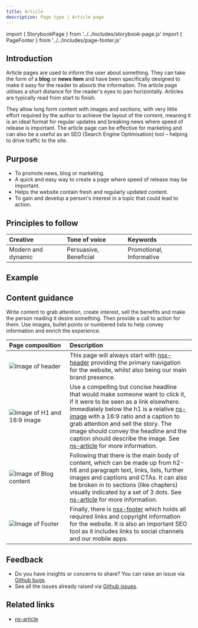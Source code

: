 ```yaml
---
title: Article
description: Page type | Article page
---
```


import { StorybookPage } from '../../includes/storybook-page.js'
import { PageFooter } from '../../includes/page-footer.js'

## Introduction

Article pages are used to inform the user about something. They can take the form of a **blog** or **news item** and have been specifically designed to make it easy for the reader to absorb the information. The article page utilises a short distance for the reader's eyes to pan horizontally. Articles are typically read from start to finish.

They allow long form content with images and sections, with very little effort required by the author to achieve the layout of the content, meaning it is an ideal format for regular updates and breaking news where speed of release is important. The article page  can be effective for marketing and can also be a useful as an SEO (Search Engine Optimisation) tool – helping to drive traffic to the site.

## Purpose

* To promote news, blog or marketing.
* A quick and easy way to create a page where speed of release may be important.
* Helps the website contain fresh and regularly updated content.
* To gain and develop a person's interest in a topic that could lead to action.

## Principles to follow

| Creative | Tone of voice | Keywords |
| :--- | :--- | :--- |
| Modern and dynamic | Persuasive, Beneficial | Promotional, Informative |

## Example

<StorybookPage story="examples-page-types--article"></StorybookPage>

## Content guidance

Write content to grab attention, create interest, sell the benefits and make the person reading it desire something. Then provide a call to action for them. Use images, bullet points or numbered lists to help convey information and enrich the experience.

| Page&nbsp;composition | Description |
| :--- | :--- |
| ![Image of header](https://user-images.githubusercontent.com/78355810/121555708-250d1f00-ca0b-11eb-86b9-df4a65ccfb60.png) | This page will always start with [nsx-header](/components/nsx-header.md) providing the primary navigation for the website, whilst also being our main brand presence. |
| ![Image of H1 and 16:9 image](https://user-images.githubusercontent.com/78355810/123983883-1f787880-d9bc-11eb-8f6a-ad877d1bf1c3.png) | Use a compelling but concise headline that would make someone want to click it, if it were to be seen as a link elsewhere. Immediately below the h1 is a relative [ns-image](/components/ns-image.md) with a 16:9 ratio and a caption to grab attention and sell the story. The image should convey the headline and the caption should describe the image. See [ns-article](components/ns-article.md) for more information. |
| ![Image of Blog content](https://user-images.githubusercontent.com/78355810/123984000-34550c00-d9bc-11eb-9b28-c740b56a75b9.png) | Following that there is the main body of content, which can be made up from h2-h6 and paragraph text, links, lists, further images and captions and CTAs. It can also be broken in to sections (like chapters) visually indicated by a set of 3 dots. See [ns-article](components/ns-article.md) for more information. |
| ![Image of Footer](https://user-images.githubusercontent.com/78355810/121567323-57704980-ca16-11eb-9951-598055b9808c.png) | Finally, there is [nsx-footer](/components/nsx-footer.md) which holds all required links and copyright information for the website. It is also an important SEO tool as it includes links to social channels and our mobile apps. |

## Feedback

* Do you have insights or concerns to share? You can raise an issue via [Github bugs](https://github.com/ConnectedHomes/nucleus/issues/new?assignees=&labels=Bug&template=a--bug-report.md&title=[bug]%20[page-type-article]).
* See all the issues already raised via [Github issues](https://github.com/connectedHomes/nucleus/issues?utf8=%E2%9C%93&q=is%3Aopen+is%3Aissue+label%3ABug+[page-type-article]).

<PageFooter></PageFooter>

## Related links

* [ns-article](components/ns-article.md)
